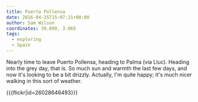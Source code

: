 ```yaml
---
title: Puerto Pollensa
date: 2016-04-25T15:07:21+00:00
author: Sam Wilson
coordinates: 39.899, 3.065
tags:
  - exploring
  - Spain
---
```

Nearly time to leave Puerto Pollensa, heading to Palma (via Lluc).
Heading into the grey day, that is.
So much sun and warmth the last few days,
and now it's looking to be a bit drizzly.
Actually, I'm quite happy;
it's much nicer walking in this sort of weather.

{{{flickr|id=26028646493}}}
